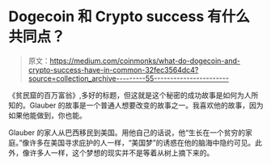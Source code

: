 # Dogecoin 和 Crypto success 有什么共同点？

> 原文：<https://medium.com/coinmonks/what-do-dogecoin-and-crypto-success-have-in-common-32fec3564dc4?source=collection_archive---------55----------------------->

《贫民窟的百万富翁》,多好的标题，但这就是这个秘密的成功故事是如何为人所知的。Glauber 的故事是一个普通人想要改变的故事之一。我喜欢他的故事，因为如果他能做到，你也能。

Glauber 的家人从巴西移民到美国。用他自己的话说，他“生长在一个贫穷的家庭。”像许多在美国寻求庇护的人一样，“美国梦”的诱惑在他的脑海中隐约可见。此外，像许多人一样，这个梦想的现实并不是等着从树上摘下来的。